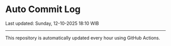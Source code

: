 # Auto Commit Log

Last updated: Sunday, 12-10-2025 18:10 WIB

---

This repository is automatically updated every hour using GitHub Actions.
